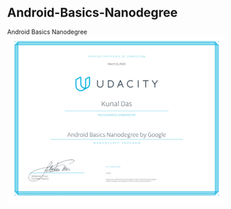 # Android-Basics-Nanodegree
 Android Basics Nanodegree
 ![alt text](https://raw.githubusercontent.com/kunal26das/Android-Basics-Nanodegree/master/Android-Basics-Nanodegree.jpg)
